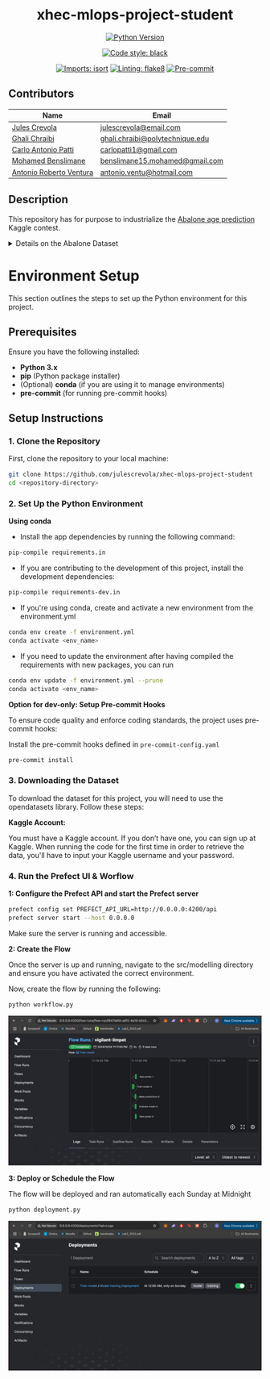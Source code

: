 <div align="center">

# xhec-mlops-project-student

[![Python Version](https://img.shields.io/badge/python-3.10-blue.svg)]()

[![Code style: black](https://img.shields.io/badge/code%20style-black-000000.svg)](https://github.com/psf/black)

[![Imports: isort](https://img.shields.io/badge/%20imports-isort-%231674b1?style=flat&labelColor=ef8336)](https://pycqa.github.io/isort/)
[![Linting: flake8](https://img.shields.io/badge/code%20style-flake8-blue)](https://github.com/PyCQA/flake8)
[![Pre-commit](https://img.shields.io/badge/pre--commit-enabled-informational?logo=pre-commit&logoColor=white)](https://github.com/artefactory/xhec-mlops-project-student/blob/main/.pre-commit-config.yaml)
</div>

## Contributors

| Name                     | Email                                      |
|--------------------------|--------------------------------------------|
| [Jules Crevola](mailto:julescrevola@email.com)       | julescrevola@email.com           |
| [Ghali Chraibi](mailto:ghali.chraibi@polytechnique.edu) | ghali.chraibi@polytechnique.edu  |
| [Carlo Antonio Patti](mailto:carlopatti1@gmail.com)  | carlopatti1@gmail.com            |
| [Mohamed Benslimane](mailto:benslimane15.mohamed@gmail.com) | benslimane15.mohamed@gmail.com   |
| [Antonio Roberto Ventura](mailto:antonio.ventu@hotmail.com) | antonio.ventu@hotmail.com        |

## Description

This repository has for purpose to industrialize the [Abalone age prediction](https://www.kaggle.com/datasets/rodolfomendes/abalone-dataset) Kaggle contest.

<details>
<summary>Details on the Abalone Dataset</summary>

The age of abalone is determined by cutting the shell through the cone, staining it, and counting the number of rings through a microscope -- a boring and time-consuming task. Other measurements, which are easier to obtain, are used to predict the age.

**Goal**: predict the age of abalone (column "Rings") from physical measurements ("Shell weight", "Diameter", etc...)

You can download the dataset on the [Kaggle page](https://www.kaggle.com/datasets/rodolfomendes/abalone-dataset)

</details>

# Environment Setup

This section outlines the steps to set up the Python environment for this project.

## Prerequisites
Ensure you have the following installed:
- **Python 3.x**
- **pip** (Python package installer)
- (Optional) **conda** (if you are using it to manage environments)
- **pre-commit** (for running pre-commit hooks)

## Setup Instructions

### 1. Clone the Repository

First, clone the repository to your local machine:

```bash
git clone https://github.com/julescrevola/xhec-mlops-project-student
cd <repository-directory>
```

### 2. Set Up the Python Environment

**Using conda**

- Install the app dependencies by running the following command:
```bash
pip-compile requirements.in
```

- If you are contributing to the development of this project, install the development dependencies:
```bash
pip-compile requirements-dev.in
```

- If you're using conda, create and activate a new environment from the environment.yml
```bash
conda env create -f environment.yml
conda activate <env_name>
```

- If you need to update the environment after having compiled the requirements with new packages, you can run
```bash
conda env update -f environment.yml --prune
conda activate <env_name>
```

**Option for dev-only: Setup Pre-commit Hooks**

To ensure code quality and enforce coding standards, the project uses pre-commit hooks:

Install the pre-commit hooks defined in ```pre-commit-config.yaml```
```bash
pre-commit install
```

### 3. Downloading the Dataset
To download the dataset for this project, you will need to use the opendatasets library. Follow these steps:

**Kaggle Account:**

You must have a Kaggle account. If you don’t have one, you can sign up at Kaggle. When running the code for the first time in order to retrieve the data, you'll have to input your Kaggle username and your password.

### 4. Run the Prefect UI & Worflow

**1: Configure the Prefect API and start the Prefect server**

```bash
prefect config set PREFECT_API_URL=http://0.0.0.0:4200/api
prefect server start --host 0.0.0.0
```
Make sure the server is running and accessible.

**2: Create the Flow**

Once the server is up and running, navigate to the src/modelling directory and ensure you have activated the correct environment.

Now, create the flow by running the following:
```bash
python workflow.py
```

![Prefect UI Example](./assets/PrefectOutput2.jpeg)

**3: Deploy or Schedule the Flow**

The flow will be deployed and ran automatically each Sunday at Midnight
```bash
python deployment.py
```

![Prefect UI Example](./assets/PrefectOutput.jpeg)
